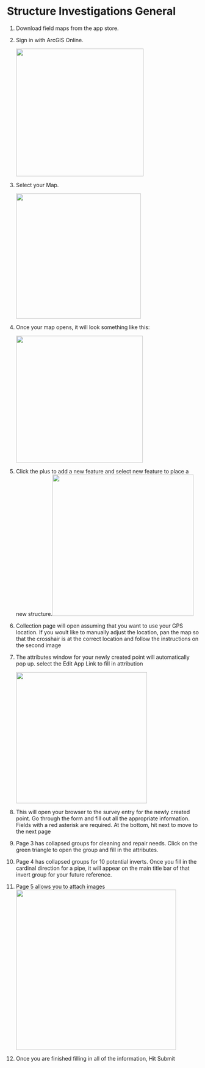 # Structure Investigations General

1. Download field maps from the app store.<img title="" src="file:///B:/GitHub_Locals/survey123-instructions/Images/3e969f5b03b568817d9d70752acfaf4faf133d3b.png" alt="" data-align="center">

2. Sign in with ArcGIS Online.
   
   <img title="" src="file:///B:/GitHub_Locals/survey123-instructions/Images/2117a9ba071f476a3b5efd62a2e9bc9676d89225.png" alt="" data-align="center" width="334">

3. Select your Map.
   
   <img title="" src="file:///B:/GitHub_Locals/survey123-instructions/Images/23338e05521e7f9ac81f3c00c795d48d94ad87d6.png" alt="" data-align="center" width="327">

4. Once your map opens, it will look something like this:
   
   <img title="" src="file:///B:/GitHub_Locals/survey123-instructions/Images/cc3940b5c8be76f6b8fabf3b9bbd20f1db8d6059.png" alt="" data-align="center" width="332">

5. Click the plus to add a new feature and select new feature to place a new structure.<img title="" src="file:///B:/GitHub_Locals/survey123-instructions/Images/fd5f088fe2c7c96829059f8614fc64740b534019.png" alt="" data-align="center" width="370">

6. Collection page will open assuming that you want to use your GPS location. If you woult like to manually adjust the location, pan the map so that the crosshair is at the correct location and follow the instructions on the second image<img title="" src="file:///B:/GitHub_Locals/survey123-instructions/Images/62eb76118b8954e69ab8378612f4e5d55218d369.png" alt="" data-align="center">

7. The attributes window for your newly created point will automatically pop up. select the Edit App Link to fill in attribution
   
   <img title="" src="file:///B:/GitHub_Locals/survey123-instructions/Images/5ccd99811756bca48a7e69585830eb7e0b2e65ad.png" alt="" data-align="center" width="343">

8. This will open your browser to the survey entry for the newly created point. Go through the form and fill out all the appropriate information. Fields with a red asterisk are required. At the bottom, hit next to move to the next page<img title="" src="file:///B:/GitHub_Locals/survey123-instructions/Images/7ea0d438c8c875e05fb852b8e50b94211cb208ad.png" alt="" data-align="center">

9. Page 3 has collapsed groups for cleaning and repair needs. Click on the green triangle to open the group and fill in the attributes.<img title="" src="file:///B:/GitHub_Locals/survey123-instructions/Images/d482572afbc24b0ece417dba7a9b90f05f8b818a.png" alt="" data-align="center">

10. Page 4 has collapsed groups for 10 potential inverts. Once you fill in the cardinal direction for a pipe, it will appear on the main title bar of that invert group for your future reference.<img title="" src="file:///B:/GitHub_Locals/survey123-instructions/Images/89aa4a382ea6e050c7fcf8098ea3d610eca837e8.png" alt="" data-align="center">

11. Page 5 allows you to attach images<img title="" src="file:///B:/GitHub_Locals/survey123-instructions/Images/23ea4075098c90379ec94ca809cbfaf2d6afed13.png" alt="" width="419" data-align="center"><img title="" src="file:///B:/GitHub_Locals/survey123-instructions/Images/e99498b0e36cc5388b5f86c3d0d61ba9d249ef7d.png" alt="" data-align="center">

12. Once you are finished filling in all of the information, Hit Submit<img title="" src="file:///B:/GitHub_Locals/survey123-instructions/Images/fd12f4025ecff4fb88bf215841c3fc88d4597631.png" alt="" data-align="center">
